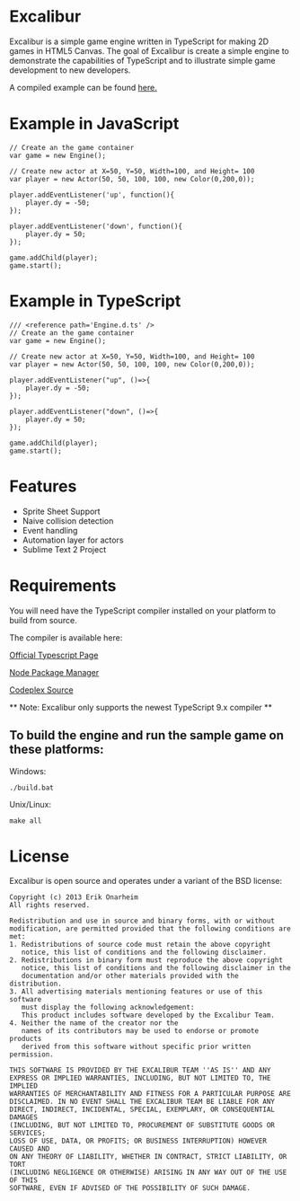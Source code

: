 # Excalibur

Excalibur is a simple game engine written in TypeScript for making 2D games in HTML5 Canvas. The goal of Excalibur is create a simple engine to demonstrate the capabilities of TypeScript and to illustrate simple game development to new developers.

A compiled example can be found [here.](http://www.erikonarheim.com/sample-game/html/index.html)

# Example in JavaScript

```
// Create an the game container
var game = new Engine();

// Create new actor at X=50, Y=50, Width=100, and Height= 100
var player = new Actor(50, 50, 100, 100, new Color(0,200,0));

player.addEventListener('up', function(){
	player.dy = -50;
});

player.addEventListener('down', function(){
	player.dy = 50;
});

game.addChild(player);
game.start();

```

# Example in TypeScript

```
/// <reference path='Engine.d.ts' />
// Create an the game container
var game = new Engine();

// Create new actor at X=50, Y=50, Width=100, and Height= 100
var player = new Actor(50, 50, 100, 100, new Color(0,200,0));

player.addEventListener("up", ()=>{
	player.dy = -50;
});

player.addEventListener("down", ()=>{
	player.dy = 50;
});

game.addChild(player);
game.start();

```

# Features

* Sprite Sheet Support
* Naive collision detection
* Event handling
* Automation layer for actors
* Sublime Text 2 Project

# Requirements

You will need have the TypeScript compiler installed on your platform to build from source.

The compiler is available here:

[Official Typescript Page](http://www.typescriptlang.org/)

[Node Package Manager](https://npmjs.org/package/typescript)

[Codeplex Source](http://typescript.codeplex.com/)

** Note: Excalibur only supports the newest TypeScript 9.x compiler **

## To build the engine and run the sample game on these platforms:

Windows:

	./build.bat

Unix/Linux:
	
	make all


# License

Excalibur is open source and operates under a variant of the BSD license:

	Copyright (c) 2013 Erik Onarheim
	All rights reserved.

	Redistribution and use in source and binary forms, with or without
	modification, are permitted provided that the following conditions are met:
	1. Redistributions of source code must retain the above copyright
	   notice, this list of conditions and the following disclaimer.
	2. Redistributions in binary form must reproduce the above copyright
	   notice, this list of conditions and the following disclaimer in the
	   documentation and/or other materials provided with the distribution.
	3. All advertising materials mentioning features or use of this software
	   must display the following acknowledgement:
	   This product includes software developed by the Excalibur Team.
	4. Neither the name of the creator nor the
	   names of its contributors may be used to endorse or promote products
	   derived from this software without specific prior written permission.

	THIS SOFTWARE IS PROVIDED BY THE EXCALIBUR TEAM ''AS IS'' AND ANY
	EXPRESS OR IMPLIED WARRANTIES, INCLUDING, BUT NOT LIMITED TO, THE IMPLIED
	WARRANTIES OF MERCHANTABILITY AND FITNESS FOR A PARTICULAR PURPOSE ARE
	DISCLAIMED. IN NO EVENT SHALL THE EXCALIBUR TEAM BE LIABLE FOR ANY
	DIRECT, INDIRECT, INCIDENTAL, SPECIAL, EXEMPLARY, OR CONSEQUENTIAL DAMAGES
	(INCLUDING, BUT NOT LIMITED TO, PROCUREMENT OF SUBSTITUTE GOODS OR SERVICES;
	LOSS OF USE, DATA, OR PROFITS; OR BUSINESS INTERRUPTION) HOWEVER CAUSED AND
	ON ANY THEORY OF LIABILITY, WHETHER IN CONTRACT, STRICT LIABILITY, OR TORT
	(INCLUDING NEGLIGENCE OR OTHERWISE) ARISING IN ANY WAY OUT OF THE USE OF THIS
	SOFTWARE, EVEN IF ADVISED OF THE POSSIBILITY OF SUCH DAMAGE.
